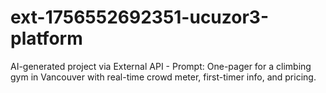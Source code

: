 # ext-1756552692351-ucuzor3-platform
AI-generated project via External API - Prompt: One-pager for a climbing gym in Vancouver with real-time crowd meter, first-timer info, and pricing.
